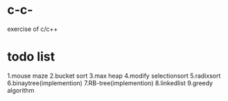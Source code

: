 # c-c-
exercise of c/c++

# todo list<br>
1.mouse maze
2.bucket sort
3.max heap
4.modify selectionsort
5.radixsort
6.binaytree(implemention)
7.RB-tree(implemention)
8.linkedlist
9.greedy algorithm
